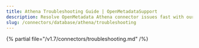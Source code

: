 ```yaml
---
title: Athena Troubleshooting Guide | OpenMetadataSupport
description: Resolve OpenMetadata Athena connector issues fast with our comprehensive troubleshooting guide. Fix common database connection problems and errors quickly.
slug: /connectors/database/athena/troubleshooting
---
```


{% partial file="/v1.7/connectors/troubleshooting.md" /%}
